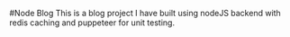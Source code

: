 #Node Blog
This is a blog project I have built using nodeJS backend with redis caching and puppeteer for unit testing.
